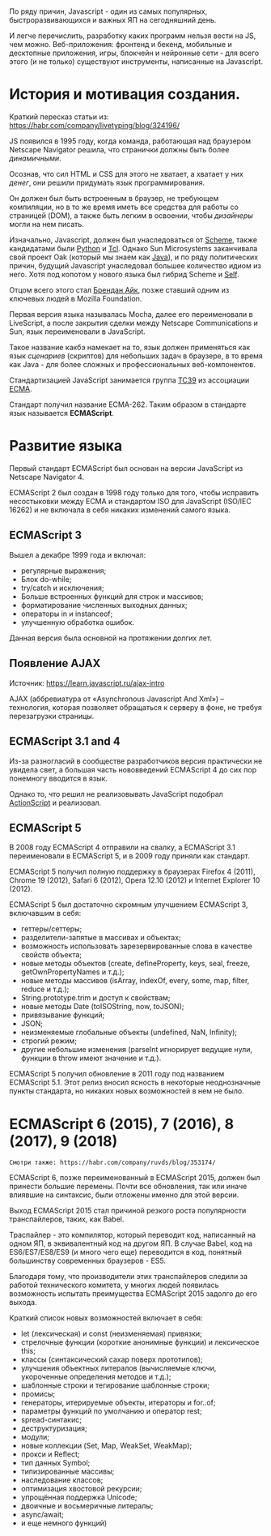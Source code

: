 #

По ряду причин, Javascript - один из самых популярных, быстроразвивающихся и важных ЯП на сегодняшний день.

И легче перечислить, разработку каких программ нельзя вести на JS, чем можно. Веб-приложения: фронтенд и бекенд, мобильные и десктопные приложения, игры, блокчейн и нейронные сети - для всего этого (и не только) существуют инструменты, написанные на Javascript.

# История и мотивация создания.

Краткий пересказ статьи из: https://habr.com/company/livetyping/blog/324196/

JS появился в 1995 году, когда команда, работающая над браузером Netscape Navigator решила, что странички должны быть более _динамичными_.

Осознав, что сил HTML и CSS для этого не хватает, а хватает у них _денег_, они решили придумать язык программирования.

Он должен был быть встроенным в браузер, не требующем компиляции, но в то же время иметь все средства для работы со страницей (DOM), а также быть легким в освоении, чтобы _дизайнеры_ могли на нем писать.

Изначально, Javascript, должен был унаследоваться от [Scheme](https://ru.wikipedia.org/wiki/Scheme), также кандидатами были [Python](https://ru.wikipedia.org/wiki/Python) и [Tcl](https://ru.wikipedia.org/wiki/Tcl). Однако Sun Microsystems заканчивала свой проект Oak (который мы знаем как [Java](https://ru.wikipedia.org/wiki/Java)), и по ряду политических причин, будущий Javascript унаследовал большее количество идиом из него. Хотя под копотом у нового языка был гибрид Scheme и [Self](https://ru.wikipedia.org/wiki/Self).

Отцом всего этого стал [Брендан Айк](https://ru.wikipedia.org/wiki/%D0%AD%D0%B9%D1%85,_%D0%91%D1%80%D0%B5%D0%BD%D0%B4%D0%B0%D0%BD), позже ставший одним из ключевых людей в Mozilla Foundation.

Первая версия языка называлась Mocha, далее его переименовали в LiveScript, а после закрытия сделки между Netscape Communications и Sun, язык переименовали в JavaScript.

Такое название какбэ намекает на то, язык должен применяться как язык _сценариев_ (скриптов) для небольших задач в браузере, в то время как Java - для более сложных и профессиональных веб-компонентов.


Стандартизацией JavaScript занимается группа [TC39](https://github.com/tc39) из ассоциации [ECMA](https://ru.wikipedia.org/wiki/Ecma_International).

Стандарт получил название ECMA-262.
Таким образом в стандарте язык называется **ECMAScript**.

# Развитие языка

Первый стандарт ECMAScript был основан на версии JavaScript из Netscape Navigator 4.

ECMAScript 2 был создан в 1998 году только для того, чтобы исправить несостыковки между ECMA и стандартом ISO для JavaScript (ISO/IEC 16262) и не включала в себя никаких изменений самого языка.

## ECMAScript 3

Вышел а декабре 1999 года и включал:

- регулярные выражения;
- Блок do-while;
- try/catch и исключения;
- Больше встроенных функций для строк и массивов;
- форматирование численных выходных данных;
- операторы in и instanceof;
- улучшенную обработка ошибок.

Данная версия была основной на протяжении долгих лет.

## Появление AJAX

Источник: https://learn.javascript.ru/ajax-intro

AJAX (аббревиатура от «Asynchronous Javascript And Xml») – технология, которая позволяет обращаться к серверу в фоне, не требуя перезагрузки страницы.

## ECMAScript 3.1 and 4

Из-за разногласий в сообществе разработчиков версия практически не увидела свет, а большая часть нововведений ECMAScript 4 до сих пор понемногу вводится в язык.

Однако то, что решил не реализовывать JavaScript подобрал [ActionScript](https://ru.wikipedia.org/wiki/ActionScript) и реализовал.

## ECMAScript 5

В 2008 году ECMAScript 4 отправили на свалку, а ECMAScript 3.1  переименовали в ECMAScript 5, и в 2009 году приняли как стандарт.

ECMAScript 5 получил полную поддержку в браузерах Firefox 4 (2011), Chrome 19 (2012), Safari 6 (2012), Opera 12.10 (2012) и Internet Explorer 10 (2012).

ECMAScript 5 был достаточно скромным улучшением ECMAScript 3, включавшим в себя:

- геттеры/сеттеры;
- разделители-запятые в массивах и объектах;
- возможность использовать зарезервированные слова в качестве свойств объекта;
- новые методы объектов (create, defineProperty, keys, seal, freeze, getOwnPropertyNames и т.д.);
- новые методы массивов (isArray, indexOf, every, some, map, filter, reduce и т.д.);
- String.prototype.trim и доступ к свойствам;
- новые методы Date (toISOString, now, toJSON);
- привязывание функций;
- JSON;
- неизменяемые глобальные объекты (undefined, NaN, Infinity);
- строгий режим;
- другие небольшие изменения (parseInt игнорирует ведущие нули, функции в throw имеют значение и т.д.).

ECMAScript 5 получил обновление в 2011 году под названием ECMAScript 5.1. Этот релиз вносил ясность в некоторые неоднозначные пункты стандарта, но никаких новых возможностей в нем не было.

# ECMAScript 6 (2015), 7 (2016), 8 (2017), 9 (2018)

```
Смотри также: https://habr.com/company/ruvds/blog/353174/
```

ECMAScript 6, позже переименованный в ECMAScript 2015, должен был принести большие перемены. Почти все обновления, так или иначе влиявшие на синтаксис, были отложены именно для этой версии.

Выход ECMAScript 2015 стал причиной резкого роста популярности транспайлеров, таких, как Babel.

Траспайлер - это компилятор, который переводит код, написанный на одном ЯП, в эквивалентный код на другом ЯП. В случае Babel, код на ES6/ES7/ES8/ES9 (и много чего еще) переводится в код, понятный большинству современных браузеров - ES5.

Благодаря тому, что производители этих транспайлеров следили за работой технического комитета, у многих людей появилась возможность испытать преимущества ECMAScript 2015 задолго до его выхода.

Краткий список новых возможностей включает в себя:

- let (лексическая) и const (неизменяемая) привязки;
- cтрелочные функции (короткие анонимные функции) и лексическое this;
- классы (синтаксический сахар поверх прототипов);
- улучшения объектных литералов (вычисляемые ключи, укороченные определения методов и т.д.);
- шаблонные строки и тегирование шаблонные строки;
- промисы;
- генераторы, итерируемые объекты, итераторы и for..of;
- параметры функций по умолчанию и оператор rest;
- spread-синтакис;
- деструктуризация;
- модули;
- новые коллекции (Set, Map, WeakSet, WeakMap);
- прокси и Reflect;
- тип данных Symbol;
- типизированные массивы;
- наследование классов;
- оптимизация хвостовой рекурсии;
- упрощённая поддержка Unicode;
- двоичные и восьмеричные литералы;
- async/await;
- и еще немного функций)